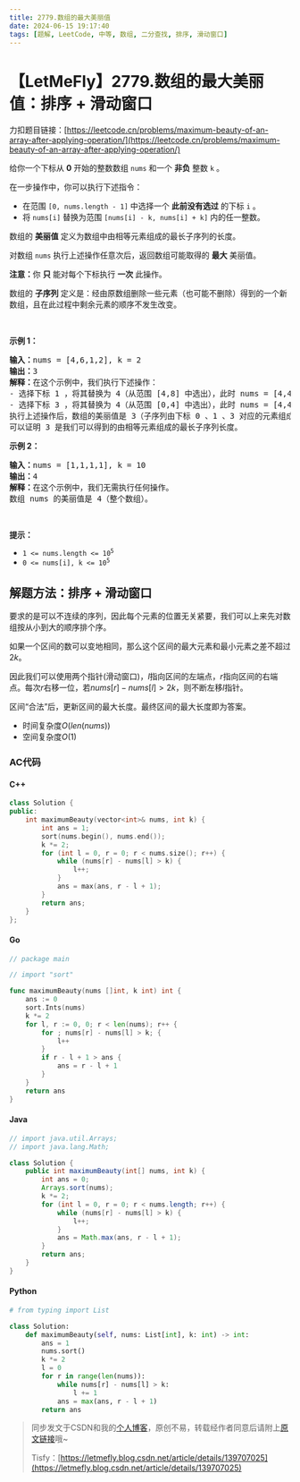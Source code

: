 ```yaml
---
title: 2779.数组的最大美丽值
date: 2024-06-15 19:17:40
tags: [题解, LeetCode, 中等, 数组, 二分查找, 排序, 滑动窗口]
---
```


# 【LetMeFly】2779.数组的最大美丽值：排序 + 滑动窗口

力扣题目链接：[https://leetcode.cn/problems/maximum-beauty-of-an-array-after-applying-operation/](https://leetcode.cn/problems/maximum-beauty-of-an-array-after-applying-operation/)

<p>给你一个下标从 <strong>0</strong> 开始的整数数组 <code>nums</code> 和一个 <strong>非负</strong> 整数 <code>k</code> 。</p>

<p>在一步操作中，你可以执行下述指令：</p>

<ul>
	<li>在范围&nbsp;<code>[0, nums.length - 1]</code> 中选择一个 <strong>此前没有选过</strong> 的下标 <code>i</code> 。</li>
	<li>将 <code>nums[i]</code> 替换为范围 <code>[nums[i] - k, nums[i] + k]</code> 内的任一整数。</li>
</ul>

<p>数组的 <strong>美丽值</strong> 定义为数组中由相等元素组成的最长子序列的长度。</p>

<p>对数组 <code>nums</code> 执行上述操作任意次后，返回数组可能取得的 <strong>最大</strong> 美丽值。</p>

<p><strong>注意：</strong>你 <strong>只</strong> 能对每个下标执行 <strong>一次</strong> 此操作。</p>

<p>数组的 <strong>子序列</strong> 定义是：经由原数组删除一些元素（也可能不删除）得到的一个新数组，且在此过程中剩余元素的顺序不发生改变。</p>

<p>&nbsp;</p>

<p><strong>示例 1：</strong></p>

<pre>
<strong>输入：</strong>nums = [4,6,1,2], k = 2
<strong>输出：</strong>3
<strong>解释：</strong>在这个示例中，我们执行下述操作：
- 选择下标 1 ，将其替换为 4（从范围 [4,8] 中选出），此时 nums = [4,4,1,2] 。
- 选择下标 3 ，将其替换为 4（从范围 [0,4] 中选出），此时 nums = [4,4,1,4] 。
执行上述操作后，数组的美丽值是 3（子序列由下标 0 、1 、3 对应的元素组成）。
可以证明 3 是我们可以得到的由相等元素组成的最长子序列长度。
</pre>

<p><strong>示例 2：</strong></p>

<pre>
<strong>输入：</strong>nums = [1,1,1,1], k = 10
<strong>输出：</strong>4
<strong>解释：</strong>在这个示例中，我们无需执行任何操作。
数组 nums 的美丽值是 4（整个数组）。
</pre>

<p>&nbsp;</p>

<p><strong>提示：</strong></p>

<ul>
	<li><code>1 &lt;= nums.length &lt;= 10<sup>5</sup></code></li>
	<li><code>0 &lt;= nums[i], k &lt;= 10<sup>5</sup></code></li>
</ul>


    
## 解题方法：排序 + 滑动窗口

要求的是可以不连续的序列，因此每个元素的位置无关紧要，我们可以上来先对数组按从小到大的顺序排个序。

如果一个区间的数可以变地相同，那么这个区间的最大元素和最小元素之差不超过$2k$。

因此我们可以使用两个指针(滑动窗口)，$l$指向区间的左端点，$r$指向区间的右端点。每次$r$右移一位，若$nums[r]-nums[l]\gt2k$，则不断左移$l$指针。

区间“合法”后，更新区间的最大长度。最终区间的最大长度即为答案。

+ 时间复杂度$O(len(nums))$
+ 空间复杂度$O(1)$

### AC代码

#### C++

```cpp
class Solution {
public:
    int maximumBeauty(vector<int>& nums, int k) {
        int ans = 1;
        sort(nums.begin(), nums.end());
        k *= 2;
        for (int l = 0, r = 0; r < nums.size(); r++) {
            while (nums[r] - nums[l] > k) {
                l++;
            }
            ans = max(ans, r - l + 1);
        }
        return ans;
    }
};
```

#### Go

```go
// package main

// import "sort"

func maximumBeauty(nums []int, k int) int {
    ans := 0
    sort.Ints(nums)
    k *= 2
    for l, r := 0, 0; r < len(nums); r++ {
        for ; nums[r] - nums[l] > k; {
            l++
        }
        if r - l + 1 > ans {
            ans = r - l + 1
        }
    }
    return ans
}
```

#### Java

```java
// import java.util.Arrays;
// import java.lang.Math;

class Solution {
    public int maximumBeauty(int[] nums, int k) {
        int ans = 0;
        Arrays.sort(nums);
        k *= 2;
        for (int l = 0, r = 0; r < nums.length; r++) {
            while (nums[r] - nums[l] > k) {
                l++;
            }
            ans = Math.max(ans, r - l + 1);
        }
        return ans;
    }
}
```

#### Python

```python
# from typing import List

class Solution:
    def maximumBeauty(self, nums: List[int], k: int) -> int:
        ans = 1
        nums.sort()
        k *= 2
        l = 0
        for r in range(len(nums)):
            while nums[r] - nums[l] > k:
                l += 1
            ans = max(ans, r - l + 1)
        return ans
```

> 同步发文于CSDN和我的[个人博客](https://blog.letmefly.xyz/)，原创不易，转载经作者同意后请附上[原文链接](https://blog.letmefly.xyz/2024/06/15/LeetCode%202779.%E6%95%B0%E7%BB%84%E7%9A%84%E6%9C%80%E5%A4%A7%E7%BE%8E%E4%B8%BD%E5%80%BC/)哦~
>
> Tisfy：[https://letmefly.blog.csdn.net/article/details/139707025](https://letmefly.blog.csdn.net/article/details/139707025)

